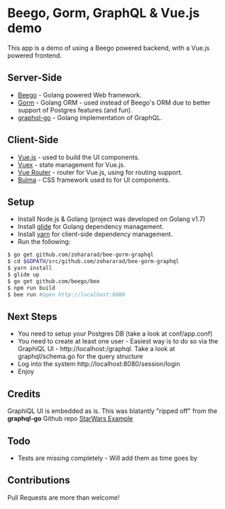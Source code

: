 # Beego, Gorm, GraphQL & Vue.js demo

This app is a demo of using a Beego powered backend, with a Vue.js powered frontend.

## Server-Side

* [Beego](https://beego.me/) - Golang powered Web framework.
* [Gorm](http://jinzhu.me/gorm) - Golang ORM - used instead of Beego's ORM due to better support of Postgres features (and fun).
* [graphql-go](https://github.com/graph-gophers/graphql-go) - Golang implementation of GraphQL.

## Client-Side

* [Vue.js](http://vuejs.org/) - used to build the UI components.
* [Vuex](http://vuex.vuejs.org/) - state management for Vue.js.
* [Vue Router](http://router.vuejs.org/) - router for Vue.js, using for routing support.
* [Bulma](http://bulma.io/) - CSS framework used to for UI components.

## Setup

* Install Node.js & Golang (project was developed on Golang v1.7)
* Install [glide](https://glide.sh/) for Golang dependency management.
* Install [yarn](https://yarnpkg.com/) for client-side dependency management.
* Run the following:

```bash
$ go get github.com/zohararad/bee-gorm-graphql
$ cd $GOPATH/src/github.com/zohararad/bee-gorm-graphql
$ yarn install
$ glide up
$ go get github.com/beego/bee
$ npm run build
$ bee run #open http://localhost:8080
```

## Next Steps

* You need to setup your Postgres DB (take a look at conf/app.conf)
* You need to create at least one user - Easiest way is to do so via the GraphiQL UI - http://localhost:/graphql. Take a look at graphql/schema.go for the query structure
* Log into the system http://localhost:8080/session/login
* Enjoy

## Credits

GraphiQL UI is embedded as is. This was blatantly "ripped off" from the **graphql-go** Github repo [StarWars Example](https://github.com/graph-gophers/graphql-go/blob/master/example/starwars/server/server.go)

## Todo

* Tests are missing completely - Will add them as time goes by

## Contributions

Pull Requests are more than welcome!
